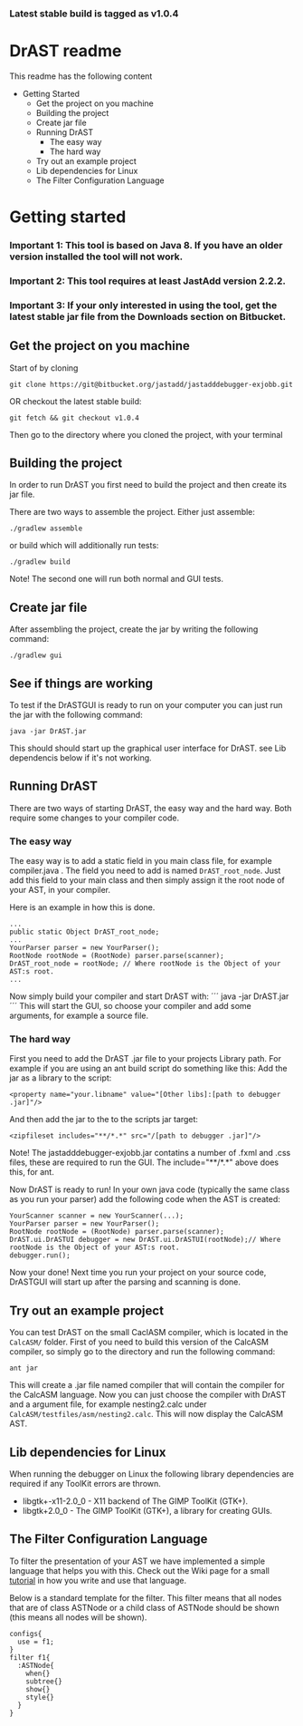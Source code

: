 ### Latest stable build is tagged as v1.0.4 ###

# DrAST readme #
This readme has the following content

* Getting Started 
    - Get the project on you machine
    - Building the project
    - Create jar file
    - Running DrAST
         - The easy way
         - The hard way
    - Try out an example project
    - Lib dependencies for Linux
    - The Filter Configuration Language


# Getting started #
### Important 1: This tool is based on Java 8. If you have an older version installed the tool will not work. ###
### Important 2: This tool requires at least JastAdd version 2.2.2. ###
### Important 3: If your only interested in using the tool, get the latest stable jar file from the Downloads section on Bitbucket. ###
## Get the project on you machine ##

Start of by cloning 
```
git clone https://git@bitbucket.org/jastadd/jastadddebugger-exjobb.git
```
OR checkout the latest stable build:
```
git fetch && git checkout v1.0.4
```

Then go to the directory where you cloned the project, with your terminal

## Building the project ##
In order to run DrAST you first need to build the project and then create its jar file.

There are two ways to assemble the project. Either just assemble:
```
./gradlew assemble
```
or build which will additionally run tests:
```
./gradlew build
```
Note! The second one will run both normal and GUI tests.

## Create jar file ##
After assembling the project, create the jar by writing the following command:
```
./gradlew gui
```
## See if things are working ##
To test if the DrASTGUI is ready to run on your computer you can just run the jar with the following command:
```
java -jar DrAST.jar
```
This should should start up the graphical user interface for DrAST. see Lib dependencis below if it's not working.

## Running DrAST ##
There are two ways of starting DrAST, the easy way and the hard way.
Both require some changes to your compiler code.

### The easy way ###
The easy way is to add a static field in you main class file, for example compiler.java .
The field you need to add is named ``` DrAST_root_node ```. 
Just add this field to your main class and then simply assign it the root node of your AST, in your compiler.

Here is an example in how this is done.
```
...
public static Object DrAST_root_node;
...
YourParser parser = new YourParser();
RootNode rootNode = (RootNode) parser.parse(scanner);
DrAST_root_node = rootNode; // Where rootNode is the Object of your AST:s root.
...
```

Now simply build your compiler and start DrAST with:
´´´
java -jar DrAST.jar
´´´
This will start the GUI, so choose your compiler and add some arguments, for example a source file.

### The hard way ###
First you need to add the DrAST .jar file to your projects Library path.
For example if you are using an ant build script do something like this:
Add the jar as a library to the script:
```
<property name="your.libname" value="[Other libs]:[path to debugger .jar]"/>
```
And then add the jar to the to the scripts jar target:
```
<zipfileset includes="**/*.*" src="/[path to debugger .jar]"/> 
```
Note! The jastadddebugger-exjobb.jar contatins a number of .fxml and .css files, these are required to run the GUI. The include="\*\*/\*.\*" above does this, for ant.

Now DrAST is ready to run! In your own java code (typically the same class as you run your parser) add the following code when the AST is created:
```
YourScanner scanner = new YourScanner(...);
YourParser parser = new YourParser();
RootNode rootNode = (RootNode) parser.parse(scanner);
DrAST.ui.DrASTUI debugger = new DrAST.ui.DrASTUI(rootNode);// Where rootNode is the Object of your AST:s root.
debugger.run();
```

Now your done! Next time you run your project on your source code, DrASTGUI will start up after the parsing and scanning is done.

## Try out an example project ##
You can test DrAST on the small CaclASM compiler, which is located in the ``` CalcASM/ ``` folder.
First of you need to build this version of the CalcASM compiler, so simply go to the directory and run the following command: 
```
ant jar
```
This will create a .jar file named compiler that will contain the compiler for the CalcASM language. 
Now you can just choose the compiler with DrAST and a argument file, for example nesting2.calc under ``` CalcASM/testfiles/asm/nesting2.calc ```.
This will now display the CalcASM AST.

## Lib dependencies for Linux ##

When running the debugger on Linux the following library dependencies are required if any ToolKit errors are thrown.

- libgtk+-x11-2.0_0 - X11 backend of The GIMP ToolKit (GTK+).
- libgtk+2.0_0 - The GIMP ToolKit (GTK+), a library for creating GUIs.

## The Filter Configuration Language ##

To filter the presentation of your AST we have implemented a simple language that helps you with this. 
Check out the Wiki page for a small [tutorial](https://bitbucket.org/jastadd/drast/wiki/The%20Filter%20Configuration%20Language) in how you write and use that language.

Below is a standard template for the filter. This filter means that all nodes that are of class ASTNode or a child class of ASTNode should be shown (this means all nodes will be shown).

```
configs{
  use = f1;
}
filter f1{
  :ASTNode{
    when{}
    subtree{}
    show{}
    style{}
  }
}

```